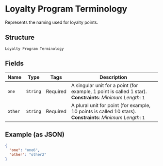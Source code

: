 
# Loyalty Program Terminology

Represents the naming used for loyalty points.

## Structure

`Loyalty Program Terminology`

## Fields

| Name | Type | Tags | Description |
|  --- | --- | --- | --- |
| `one` | `String` | Required | A singular unit for a point (for example, 1 point is called 1 star).<br>**Constraints**: *Minimum Length*: `1` |
| `other` | `String` | Required | A plural unit for point (for example, 10 points is called 10 stars).<br>**Constraints**: *Minimum Length*: `1` |

## Example (as JSON)

```json
{
  "one": "one6",
  "other": "other2"
}
```

